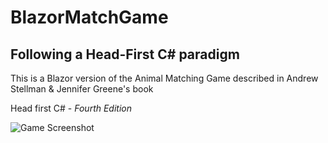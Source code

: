 # BlazorMatchGame
## Following a Head-First C# paradigm

This is a Blazor version of the Animal Matching Game described in Andrew Stellman & Jennifer Greene's book

Head first C# - _Fourth Edition_

![Game Screenshot](https://github.com/bodow/BlazorMatchGame/blob/master/BlazorMatchGame/Doc/screenshot.png?raw=true)

